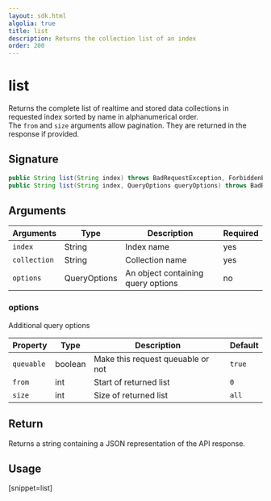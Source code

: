 ```yaml
---
layout: sdk.html
algolia: true
title: list
description: Returns the collection list of an index
order: 200
---
```


# list

Returns the complete list of realtime and stored data collections in requested index sorted by name in alphanumerical order.  
The `from` and `size` arguments allow pagination. They are returned in the response if provided.


## Signature

```java
public String list(String index) throws BadRequestException, ForbiddenException, GatewayTimeoutException, InternalException, ServiceUnavailableException, NotFoundException;
public String list(String index, QueryOptions queryOptions) throws BadRequestException, ForbiddenException, GatewayTimeoutException, InternalException, ServiceUnavailableException, NotFoundException;
```

## Arguments

| Arguments    | Type    | Description | Required
|--------------|---------|-------------|----------
| ``index`` | String | Index name    | yes  |
| ``collection`` | String | Collection name    | yes  |
| ``options`` | QueryOptions | An object containing query options    | no  |

### **options**

Additional query options

| Property   | Type    | Description                       | Default |
| ---------- | ------- | --------------------------------- | ------- |
| `queuable` | boolean | Make this request queuable or not | `true`  |
| `from` | int | Start of returned list | `0` |
| `size` | int | Size of returned list | `all` |

## Return

Returns a string containing a JSON representation of the API response.

## Usage

[snippet=list]
